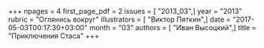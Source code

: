 +++
npages = 4
first_page_pdf = 2
issues = [ "2013_03",]
year = "2013"
rubric = "Оглянись вокруг"
illustrators = [ "Виктор Пяткин",]
date = "2017-05-03T00:17:30+03:00"
month = "03"
authors = [ "Иван Высоцкий",]
title = "Приключения Стаса"
+++
